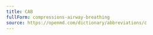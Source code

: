 ```yaml
---
title: CAB
fullForm: compressions-airway-breathing
source: https://openmd.com/dictionary/abbreviations/c
---
```

